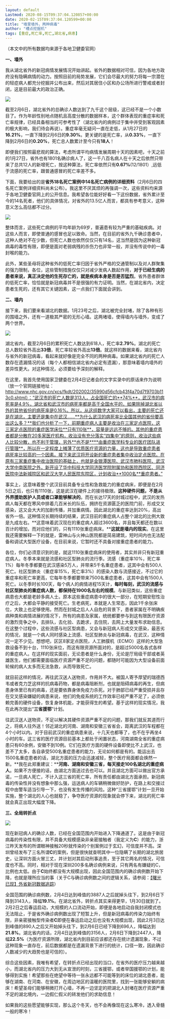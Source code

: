 ```yaml
---
layout: default
Lastmod: 2020-08-15T09:37:04.120857+00:00
date: 2020-02-15T09:37:04.120599+00:00
title: "墙里墙外，两种病毒"
author: "槽点挖掘机"
tags: [重症,死亡率,死亡,湖北省,病患]
---
```


（本文中的所有数据均来源于各地卫健委官网）

**一、墙外**

我从湖北省外的新冠病情发展情况开始讲起。省外的数据相对可信，因为各地方政府没有隐瞒病情的动力。按照目前的局势发展，它们会尽最大的努力将每一宗潜在的轻症病人都充分挖掘并公布出来，然后对其居住小区和办公场所进行警戒或者封闭，这是目前最大的政治正确。  

![](https://images.weserv.nl/?url=https%3A//mmbiz.qpic.cn/mmbiz_png/m312mfLHFZqGUYcA5ZTojs4icN2g3FKyibnI2RVLiaU2ibnTJx1taTJUQfKHX20Ru0MlutGCeynSVBaBnZXeoxKb5w/640%3Fwx_fmt%3Dpng)

截至2月6日，湖北省外的总确诊人数达到了九千这个层级，这已经不是一个小数目了。作为年龄性别地点随机且高度分散的数据样本，这个群体表现的重症率和死亡率规律，已经具备相当的可参考性了（湖北省内的病例过于集中并受到客观因素的极大影响，我们待会再说）。重症率毫无疑问一直在走低，从1月27日的**16.21%**，一直下降到2月6日的**9.30%**。更关键的是死亡率，从**0.33%**，一直下降到2月6日的**0.20%**，死亡总人数累计至今只有**18人**！

即便我们按照最悲观的算法，考虑所谓平均病情发展周期十天的因素吧，十天之前的1月27日，省外也有1801名确诊病人了，这一千八百名病人在十天之后依然只带来了总共12人的新增死亡，按这种算法，死亡率依然只有**0.67%**(12/1801）,远低于流感的死亡率，跟普通感冒的死亡率差不多。

下面，我要给出的是**省外18名死亡案例中14名死亡病例的详细资料**（2月6日的四名死亡案例详细资料尚未公布）。我这里不厌其烦的再强调一次，这些资料均来源于各地卫健委官网上的公开信息。我希望各位能好好看一下这份数据，省外累计至今的14名死者，他们的具体情况，对省外的13.5亿人而言，都具有参考意义，这种意义怎么高估都不过分。

![](https://images.weserv.nl/?url=https%3A//mmbiz.qpic.cn/mmbiz_png/m312mfLHFZrDiadNAOWmHRhTB4q5gqfwX7y0oMsUbQWH2fVOqCQMibl3AFjLoibgveOVto2Xz6uD0UpNED6MYn7mA/640%3Fwx_fmt%3Dpng)

整体而言，这些死亡病例的平均年龄为69岁，普遍患有较为严重的基础疾病。对这些人而言，即使普通的感冒也足以致命。当然，在目前的省外九千确诊患者中，这种人绝对不在少数，但死亡人数也依然仅仅只有14名，这当然是因为这种新冠病毒的毒性有限，即便是面对老弱病残的杀伤力也非常一般，并没有传说中的一毒封喉的能力。

此外，某些圣母将这种省外的低死亡率归因于省外严格的交通管制以及对人群聚集的强力限制，各位，这些管制措施仅仅只对减少发病人数起作用，**对于已经生病的患者来说，真正决定他的生死存亡的，就是疾病本身是否是否猛烈**。省外患者群体的低死亡率，恰恰就是新冠病毒并不是很强的有力证明。当然，在湖北省内，决定患者生死的，还有其它关键因素，这一点我们下面就会讲到。

**二、墙内**

接下来，我们要来看湖北的数据。1月23号之后，湖北被完全封堵，除了各种有形的围墙之外，还有一道极其严密的无形心墙。这两堵墙，使得墙内与墙外，变成了两个世界。

![](https://images.weserv.nl/?url=https%3A//mmbiz.qpic.cn/mmbiz_png/m312mfLHFZrDiadNAOWmHRhTB4q5gqfwX8hhzRlrstxvVQjwiagITbRF2DJcSicVvfkX6IyJ4hfkprXIb3bWTGAJQ/640%3Fwx_fmt%3Dpng)

湖北省内，截至2月6日的累积死亡人数达到618人，死亡率**2.79%**。湖北的死亡总人数较省外高出**33倍**，死亡率较省外高出**13倍**。就这样的数据来看，湖北省内与省外的新冠病毒，看起来就好像是完全不同的两种病毒。如果湖北省内的死亡人数存在遗漏情况的话（每个人都相信湖北省内必定有遗漏），那意味着墙内墙外的差异性更大。对这种情况，必须要给予深刻的解释。

在这里，我首先使用国家卫健委在2月4日记者会的文字实录中的原话来作为说明（放一个官网链接地址：  http://www.nhc.gov.cn/xcs/fkdt/202002/35990d56cfcb43f4a70d7f9703b113c0.shtml）：“武汉市的死亡人数是313人，占全国死亡的**74%**，武汉市的病死率是4.9%，湖北省和武汉市的病死率都是高于全国水平的，如果除掉湖北省以外的其他省份的病死率是0.16%。所以，从这组数字大家可以看出，主要的死亡还是在湖北，主要还是集中在武汉……**为什么武汉的病死率比全国其他的省份要高出这么多？**我们也分析了一下，前期重症病人主要是收治在三家定点医院，这三家定点医院的重症医学床位**只有110张**，容量是远远不够的。其他的重症患者都是分散在20多家医疗机构，收治没有充分落实“四集中”的原则，收治这些病人比较分散，也不利于管理，另外**也不是****由重症医学科专业的医疗团队进行管理**，所以在一定程度上摊薄了优质医疗资源的力量，这也是导致重症患者病死率比较高的一个因素。接下来武汉将开设新的重症患者集中收治定点医院。在原有三家重症集中收治医院的基础上，也就是金银潭医院、武汉市肺科医院、武汉大学中南医院之外，新开设了华中科技大学同济医学院附属协和医院西院区、同济医院中法新城院区和武汉大学人民医院东院区，计划收治**1000名**重症患者。”

事实上，这意味着整个武汉目前具备专业性和急救能力的重症病床，即便是在2月5日之后，也只有1110张，这是武汉在硬件上的接待极限。**这种硬件问题，不是从外界援助医护人员或者口罩能够解决的**。而在长达17天的封城过程中，武汉的发热病人每天都在寒风中排着几百米长的队伍，拥挤在资源匮乏的医院门前，形成交叉感染，这又会大大的加剧传播，并加重病情。因此湖北的重症率达到20%，高出省外一倍。这种情况长期持续的结果，武汉目前的重症病人占整个湖北的比例大致是九成左右。**这意味着武汉现在的重症病人超过3600名，并且每天都还在数以百计的增加，而对应他们的，只有1110张重症病床。****这就是墙内的现实**。在这里我还需要解释一下的就是，雷神山与火神山医院都是简易建筑，短时间内也无法配备和调试大型医疗设备，在目前来说，它暂时还不具备对接重症患者的能力。

各位，你们必须意识到的是，就这1110张重症病床的使用者，其实并非只有新冠重症病人。冬季本来就是流感和社区型肺炎的流行季。流感（重症率10%，死亡率1%）每年冬季都要在武汉感染5万人，并带来5千名重症患者，这其中会有500人死亡。社区型肺炎（重症率15%，死亡率3%）的感染人数与流感接近，不过它的重症率和死亡率更高，它每年冬季都要带来7500名重症患者，这其中会有1500人死亡。以冬季时长100天，每个病人的病情进程15天计，**每时每刻，武汉的流感与社区型肺炎的重症病人数，都保持在1900名左右的规模**。与新冠类似，这些重症病患也大都是老龄多病人士。原本这些重症病患中的很大一部分，在短期安慰性治疗之后，大都会平静的接受死亡。生老病死，本就是人生常态，因此1千余张床位，大致上也足够使用。然而在封城之后人人自危的背景下，患者家属在不明确疾病种类和病情进展的情况下，所有的病患及家属，统统都要参与到这有限医疗资源的激烈竞争之中，去排队，去化验、去跪求，去住院，去网上大量发布求助信息。在这整个过程中，这些流感与社区型病患，又会与新冠病人形成交叉感染，最恶劣的情况，就是一个病人同时感染上流感、社区型肺炎与新冠病毒，在武汉，这种情况一定不少见。想想吧，区区8家定点医院，人工肺膜机（ECMO）这样的大型急救设备不到十台，1110张床位，而这有限资源所面对的，是超过5000名各式各样的重症病人。在这样的现实面前，无论患者是什么身份，无论是厅局级干部或者英雄医生，他们都需要面临医疗资源严重不足的问题，都随时可能因为大型设备前面轮候的病人太多而无法急救，从而导致死亡。

就目前这样的情况，再往武汉送人送物资，作用并不大。被国人寄予厚望的瑞德西韦或者克力芝这样的抗病毒药物，都是病毒阻断剂，也就是阻碍病毒的再生，但病患身体里已有的病毒，还是要依靠身体免疫力杀死。对于肺部已经严重受损并且存在交叉感染嫌疑的病患来说，他们的免疫系统的工作效率已经严重不足了，必须依赖完善的硬件设备，恢复身体机能，才能获得生的希望。基于这样的现实情况，我在此再次提出“**三省援鄂**”计划。  

往武汉送人送物资，不足以解决其硬件资源严重不足的问题，那我们就反其道而行之，将病人往外送！邻近湖北的河南、湖南和安徽三省省会，距离武汉的车程都在4个小时以内。对于目前武汉的重症病患来说，十几天也都等了，也不在乎再坐4小时的车。这三省的医疗资源目前基本上都处于闲置状态，河南湖南全省的重症病患只有60余例，安徽不到10例。它们在医疗方面的硬件设备即使比不上武汉，也差不了太多，各自承受500名重症患者的能力，无论如何都是有的。能运出去1500名重症患者的话，湖北方面的压力会迅速减轻，整个医疗局面都会焕然一新。**我在此郑重建议：****河南、湖南和安徽三省，每天接走100名湖北的重症病人**。如果不方便接的话，由湖北方面送过去也可以。并且湖北方面可以做出官方承诺，一旦病人死亡，不计入这三省的死亡率，所有责任都由湖北方面承担。新冠病毒的传染性并没有想象中那么强，运送病人的车辆稍微做好防护，在路上和交接过程中由警车适当引导一下，也没有发生传播的风险。这种“三省援鄂”计划一旦开始实施，整个湖北的人心也就稳了，争夺医疗资源的现象就会停下来，湖北的死亡率就会真正出现大幅度下降。  

**三、全局转折点**  

![](https://images.weserv.nl/?url=https%3A//mmbiz.qpic.cn/mmbiz_png/m312mfLHFZqGUYcA5ZTojs4icN2g3FKyibaCYXjFiaTxUugC5cWfc9Aqsb2JdI7Xibkk7K7fvt2Tt2GHWtM7BPsnwA/640%3Fwx_fmt%3Dpng)

现在新冠病人的确诊人数，已经在全国范围内开始进入下降通道了。这是由于新冠病毒的传染性有限，并不具备大规模感染非亲密接触者（我定义为**C**）的能力，浙江昨天发布的所谓眼神接触20秒就传染的个别案例过于玄幻，可信度并不高。深圳曾经发布了三名所谓**C**的案例，但是很快就查明其中一位隐瞒了长期的湖北旅居史，让深圳方面火冒三丈，并计划对其启动刑事追责，至于其它两名的情况，可信度也不高。同时，相对于现在深圳200多名确诊病例来说，只有两名有嫌疑的C，比例也太低。由于**C**始终都没有大规模出现，因此全国范围内的确诊病例数开始下降，也就是理所应当的事（关于C与确诊病例数之间的逻辑关系，请参阅：[【曙光已现】外省新冠数据追踪](http://mp.weixin.qq.com/s?__biz=Mzg5NTE4MDc2Mw==&mid=2247483987&idx=1&sn=06829a68c538eda88c7466d28480b035&chksm=c01508e7f76281f1e5fb6f840ce0cccf1c288ca0a07978677cf0c46567a926a6c2249b69342f&scene=21#wechat_redirect)）  

全国范围的确诊病例数，2月4日达到峰值的3887人之后就掉头往下，到2月6日下降到3143人，降幅**19.1%**。在湖北省外，转折点其实来得更早，1月30日就到了。2月2日之后春运启动，大规模的人口流动开始，即便是各地启动自我封闭模式也无法阻止，于是省外确诊病例数出现了短暂上升，但是新冠病毒的传染力始终有限，非亲密接触型传染者**C**即便在春运启动之后也没有大规模出现，因此2月3日达到峰值的890人之后又开始掉头往下，到2月6日已经下降到696人，降幅达到**21.8%**。湖北省内的话，2月4日达到峰值的3156人，2月6日下降到2447人，降幅**22.5%**（为医疗资源所限，湖北省内到目前应该都还存在统计遗漏现象，不过这种现象一直存在，前后数据都是在遗漏背景下进行的统计，口径一致，因此确诊人数减少的大趋势也是可信的）。  

综合这些因素，我唯有希望，在转折点已经出现的当口，在省外的医疗压力越来越小，而湖北省内的压力大到无从宣泄的时刻，三省援鄂，或者举国援鄂的计划，能够得到实施！希望那些在绝望中等待一张永远都不可能等到的床位的湖北患者，能够在湖南、在河南、在安徽，在周边地区的温暖的医院里，找到一张能够安躺的病床！希望圣母们能够稍微打开心墙，不再一边坚定的把湖北人封堵在医疗资源严重不足的湖北境内，一边假仁假义的转发他们的求助信息！

如果我的这些愿望能够实现，那么这个冬天，也不会再像现在这么寒冷，透入骨髓一般的寒冷！
